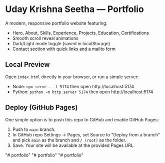 # Uday Krishna Seetha — Portfolio

A modern, responsive portfolio website featuring:

- Hero, About, Skills, Experience, Projects, Education, Certifications
- Smooth scroll reveal animations
- Dark/Light mode toggle (saved in localStorage)
- Contact section with quick links and a mailto form

## Local Preview

Open `index.html` directly in your browser, or run a simple server:

- Node: `npx serve . -l 5174` then open http://localhost:5174
- Python: `python -m http.server 5174` then open http://localhost:5174

## Deploy (GitHub Pages)

One simple option is to push this repo to GitHub and enable GitHub Pages:

1. Push to `main` branch.
2. In GitHub repo Settings → Pages, set Source to "Deploy from a branch" and pick `main` as the branch and `/ (root)` as the folder.
3. Save. Your site will be available at the provided Pages URL.

"# portfolio" 
"# portfolio" 
"# portfolio" 
